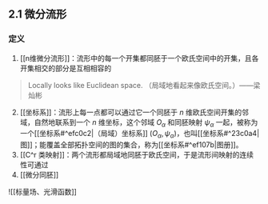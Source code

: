 ## 2.1 微分流形
### 定义
1. [[n维微分流形]]：流形中的每一个开集都同胚于一个欧氏空间中的开集，且各开集相交的部分是互相相容的
>Locally looks like Euclidean space. （局域地看起来像欧氏空间。）——梁灿彬
2. [[坐标系]]：流形上每一点都可以通过它一个同胚于 $n$ 维欧氏空间开集的邻域，自然地联系到一个 $n$ 维坐标，这个邻域 $O_\alpha$ 和同胚映射 $\psi_\alpha$ 一起，被称为一个[[坐标系#^efc0c2|（局域）坐标系]] $(O_\alpha, \psi_\alpha)$，也叫[[坐标系#^23c0a4|图]]；能覆盖全部拓扑空间的图的集合，称为[[坐标系#^ef107b|图册]]。
3. [[C^r 类映射]]：两个流形都局域地同胚于欧氏空间，于是流形间映射的连续性可通过
4. [[微分同胚]]

![[标量场、光滑函数]]